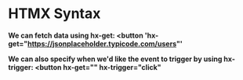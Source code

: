 # HTMX Syntax

**We can fetch data using hx-get: <button 'hx-get="https://jsonplaceholder.typicode.com/users"'**

**We can also specify when we'd like the event to trigger by using hx-trigger: <button hx-get="" hx-trigger="click"**
